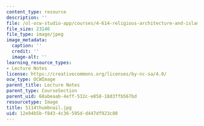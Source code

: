 ```yaml
---
content_type: resource
description: ''
file: /ol-ocw-studio-app/courses/4-614-religious-architecture-and-islamic-cultures-fall-2002/12e94b5bf8434c36595dd447df923c80_5114thumbnail.jpg
file_size: 23146
file_type: image/jpeg
image_metadata:
  caption: ''
  credit: ''
  image-alt: ''
learning_resource_types:
- Lecture Notes
license: https://creativecommons.org/licenses/by-nc-sa/4.0/
ocw_type: OCWImage
parent_title: Lecture Notes
parent_type: CourseSection
parent_uid: 68abeaab-4eff-532c-e858-18d3ffb567bd
resourcetype: Image
title: 5114thumbnail.jpg
uid: 12e94b5b-f843-4c36-595d-d447df923c80
---
```

